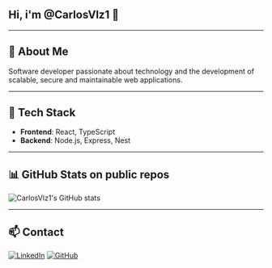## Hi, i'm @CarlosVlz1 👋

---

## 🚀 About Me

Software developer passionate about technology and the development of scalable, secure and maintainable web applications.

---

## 🧰 Tech Stack

- **Frontend**: React, TypeScript  
- **Backend**: Node.js, Express, Nest 

---

## 📊 GitHub Stats on public repos
![CarlosVlz1's GitHub stats](https://github-readme-stats.vercel.app/api?username=CarlosVlz1&show_icons=true&theme=tokyonight)

---

## 📫 Contact



[![LinkedIn](https://img.shields.io/badge/LinkedIn-0077B5?style=for-the-badge&logo=linkedin&logoColor=white)](https://www.linkedin.com/in/carlosvelez401/)  [![GitHub](https://img.shields.io/badge/GitHub-171515?style=for-the-badge&logo=github&logoColor=white)](https://github.com/krespokiller)

